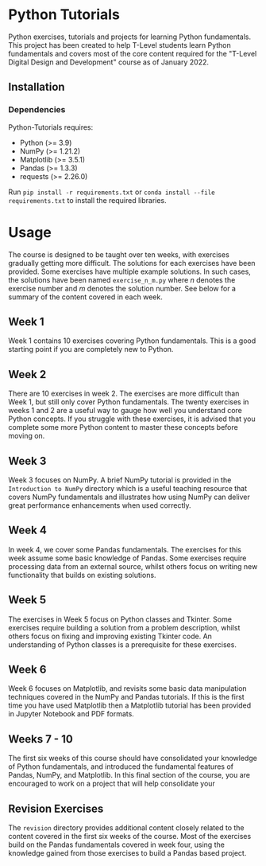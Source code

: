 # Python Tutorials
Python exercises, tutorials and projects for learning Python fundamentals.
<br>
This project has been created to help T-Level students learn Python fundamentals and covers most of the core content 
required for the "T-Level Digital Design and Development" course as of January 2022. 

## Installation

### Dependencies

Python-Tutorials requires:
- Python (>= 3.9)
- NumPy (>= 1.21.2)
- Matplotlib (>= 3.5.1)
- Pandas (>= 1.3.3)
- requests (>= 2.26.0)

Run `pip install -r requirements.txt` or `conda install --file requirements.txt` to install the required libraries.


# Usage
The course is designed to be taught over ten weeks, with exercises gradually getting more difficult. The solutions for 
each exercises have been provided. Some exercises have multiple example solutions. In such cases, the solutions have been 
named `exercise_n_m.py` where _n_ denotes the exercise number and _m_ denotes the solution number. See below for a summary 
of the content covered in each week.

## Week 1
Week 1 contains 10 exercises covering Python fundamentals. This is a good starting point if you are completely new to 
Python.

## Week 2
There are 10 exercises in week 2. The exercises are more difficult than Week 1, but still only cover Python fundamentals. 
The twenty exercises in weeks 1 and 2 are a useful way to gauge how well you understand core Python concepts. 
If you struggle with these exercises, it is advised that you complete some more Python content to master these concepts 
before moving on.

## Week 3
Week 3 focuses on NumPy. A brief NumPy tutorial is provided in the `Introduction to NumPy` directory which is a useful 
teaching resource that covers NumPy fundamentals and illustrates how using NumPy can deliver great performance 
enhancements when used correctly.

## Week 4
In week 4, we cover some Pandas fundamentals. The exercises for this week assume some basic knowledge of Pandas. Some 
exercises require processing data from an external source, whilst others focus on writing new functionality that 
builds on existing solutions.

## Week 5

The exercises in Week 5 focus on Python classes and Tkinter. Some exercises require building a solution from a problem 
description, whilst others focus on fixing and improving existing Tkinter code. An understanding of Python classes is a 
prerequisite for these exercises.

## Week 6

Week 6 focuses on Matplotlib, and revisits some basic data manipulation techniques covered in the NumPy and 
Pandas tutorials. If this is the first time you have used Matplotlib then a Matplotlib tutorial has been provided in 
Jupyter Notebook and PDF formats.

## Weeks 7 - 10

The first six weeks of this course should have consolidated your knowledge of Python fundamentals, and introduced the 
fundamental features of Pandas, NumPy, and Matplotlib. In this final section of the course, you are encouraged to work 
on a project that will help consolidate your 

## Revision Exercises

The `revision` directory provides additional content closely related to the content covered in the first six weeks of the 
course. Most of the exercises build on the Pandas fundamentals covered in week four, using the knowledge gained from those 
exercises to build a Pandas based project.
